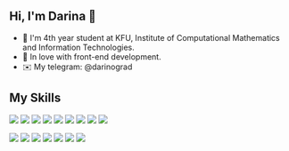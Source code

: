 ## Hi, I'm Darina 👋

<!--
**VinogradovaD/VinogradovaD** is a ✨ _special_ ✨ repository because its `README.md` (this file) appears on your GitHub profile.

Here are some ideas to get you started:

- 🔭 I’m currently working on ...
- 🌱 I’m currently learning ...
- 👯 I’m looking to collaborate on ...
- 🤔 I’m looking for help with ...
- 💬 Ask me about ...
- 📫 How to reach me: ...
- 😄 Pronouns: ...
- ⚡ Fun fact: ...
-->
- 🏫 I'm 4th year student at KFU, Institute of Computational Mathematics and Information Technologies. 
- 💚 In love with front-end development.
- ✉️ My telegram: @darinograd

## My Skills

![](https://img.shields.io/badge/_-Java-informational?style=flat&logo=Java&logoColor=white&color=4AB197)
![](https://img.shields.io/badge/_-SpringBoot-informational?style=flat&logo=Spring&logoColor=white&color=4AB197)
![](https://img.shields.io/badge/_-Spring_Security-informational?style=flat&logo=SpringSecurity&logoColor=white&color=4AB197)
![](https://img.shields.io/badge/_-MySQL-informational?style=flat&logo=MySQL&logoColor=white&color=4AB197)
![](https://img.shields.io/badge/_-HTML-informational?style=flat&logo=Html5&logoColor=white&color=4AB197)
![](https://img.shields.io/badge/_-CSS-informational?style=flat&logo=css3&logoColor=white&color=4AB197)
![](https://img.shields.io/badge/_-Bootstrap-informational?style=flat&logo=Bootstrap&logoColor=white&color=4AB197)
![](https://img.shields.io/badge/_-JavaScript-informational?style=flat&logo=JavaScript&logoColor=white&color=4AB197)
![](https://img.shields.io/badge/_-Node.js-informational?style=flat&logo=Node.js&logoColor=white&color=4AB197)

![](https://img.shields.io/badge/_-IntelliJ_IDEA-informational?style=flat&logo=IntelliJIDEA&logoColor=white&color=4AB197)
![](https://img.shields.io/badge/_-Visual_Studio_Code-informational?style=flat&logo=VisualStudioCode&logoColor=white&color=4AB197)
![](https://img.shields.io/badge/_-Figma-informational?style=flat&logo=Figma&logoColor=white&color=4AB197)
![](https://img.shields.io/badge/_-Heroku-informational?style=flat&logo=Heroku&logoColor=white&color=4AB197)
![](https://img.shields.io/badge/_-Postman-informational?style=flat&logo=Postman&logoColor=white&color=4AB197)
![](https://img.shields.io/badge/_-PowerShell-informational?style=flat&logo=PowerShell&logoColor=white&color=4AB197)
![](https://img.shields.io/badge/_-Git-informational?style=flat&logo=Git&logoColor=white&color=4AB197)
